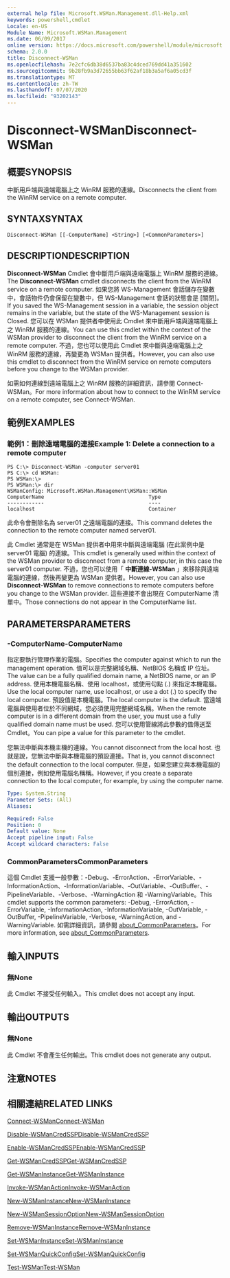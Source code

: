 ```yaml
---
external help file: Microsoft.WSMan.Management.dll-Help.xml
keywords: powershell,cmdlet
Locale: en-US
Module Name: Microsoft.WSMan.Management
ms.date: 06/09/2017
online version: https://docs.microsoft.com/powershell/module/microsoft.wsman.management/disconnect-wsman?view=powershell-7.1&WT.mc_id=ps-gethelp
schema: 2.0.0
title: Disconnect-WSMan
ms.openlocfilehash: 7e2cfc6db38d6537ba83c4dced769dd41a351602
ms.sourcegitcommit: 9b28fb9a3d72655bb63f62af18b3a5af6a05cd3f
ms.translationtype: MT
ms.contentlocale: zh-TW
ms.lasthandoff: 07/07/2020
ms.locfileid: "93202143"
---
```

# <span data-ttu-id="95a1b-103">Disconnect-WSMan</span><span class="sxs-lookup"><span data-stu-id="95a1b-103">Disconnect-WSMan</span></span>

## <span data-ttu-id="95a1b-104">概要</span><span class="sxs-lookup"><span data-stu-id="95a1b-104">SYNOPSIS</span></span>
<span data-ttu-id="95a1b-105">中斷用戶端與遠端電腦上之 WinRM 服務的連線。</span><span class="sxs-lookup"><span data-stu-id="95a1b-105">Disconnects the client from the WinRM service on a remote computer.</span></span>

## <span data-ttu-id="95a1b-106">SYNTAX</span><span class="sxs-lookup"><span data-stu-id="95a1b-106">SYNTAX</span></span>

```
Disconnect-WSMan [[-ComputerName] <String>] [<CommonParameters>]
```

## <span data-ttu-id="95a1b-107">DESCRIPTION</span><span class="sxs-lookup"><span data-stu-id="95a1b-107">DESCRIPTION</span></span>
<span data-ttu-id="95a1b-108">**Disconnect-WSMan** Cmdlet 會中斷用戶端與遠端電腦上 WinRM 服務的連線。</span><span class="sxs-lookup"><span data-stu-id="95a1b-108">The **Disconnect-WSMan** cmdlet disconnects the client from the WinRM service on a remote computer.</span></span>
<span data-ttu-id="95a1b-109">如果您將 WS-Management 會話儲存在變數中，會話物件仍會保留在變數中，但 WS-Management 會話的狀態會是 [關閉]。</span><span class="sxs-lookup"><span data-stu-id="95a1b-109">If you saved the WS-Management session in a variable, the session object remains in the variable, but the state of the WS-Management session is Closed.</span></span>
<span data-ttu-id="95a1b-110">您可以在 WSMan 提供者中使用此 Cmdlet 來中斷用戶端與遠端電腦上之 WinRM 服務的連線。</span><span class="sxs-lookup"><span data-stu-id="95a1b-110">You can use this cmdlet within the context of the WSMan provider to disconnect the client from the WinRM service on a remote computer.</span></span>
<span data-ttu-id="95a1b-111">不過，您也可以使用此 Cmdlet 來中斷與遠端電腦上之 WinRM 服務的連線，再變更為 WSMan 提供者。</span><span class="sxs-lookup"><span data-stu-id="95a1b-111">However, you can also use this cmdlet to disconnect from the WinRM service on remote computers before you change to the WSMan provider.</span></span>

<span data-ttu-id="95a1b-112">如需如何連線到遠端電腦上之 WinRM 服務的詳細資訊，請參閱 Connect-WSMan。</span><span class="sxs-lookup"><span data-stu-id="95a1b-112">For more information about how to connect to the WinRM service on a remote computer, see Connect-WSMan.</span></span>

## <span data-ttu-id="95a1b-113">範例</span><span class="sxs-lookup"><span data-stu-id="95a1b-113">EXAMPLES</span></span>

### <span data-ttu-id="95a1b-114">範例1：刪除遠端電腦的連接</span><span class="sxs-lookup"><span data-stu-id="95a1b-114">Example 1: Delete a connection to a remote computer</span></span>

```
PS C:\> Disconnect-WSMan -computer server01
PS C:\> cd WSMan:
PS WSMan:\>
PS WSMan:\> dir
WSManConfig: Microsoft.WSMan.Management\WSMan::WSMan
ComputerName                                  Type
------------                                  ----
localhost                                     Container
```

<span data-ttu-id="95a1b-115">此命令會刪除名為 server01 之遠端電腦的連接。</span><span class="sxs-lookup"><span data-stu-id="95a1b-115">This command deletes the connection to the remote computer named server01.</span></span>

<span data-ttu-id="95a1b-116">此 Cmdlet 通常是在 WSMan 提供者中用來中斷與遠端電腦 (在此案例中是 server01 電腦) 的連線。</span><span class="sxs-lookup"><span data-stu-id="95a1b-116">This cmdlet is generally used within the context of the WSMan provider to disconnect from a remote computer, in this case the server01 computer.</span></span>
<span data-ttu-id="95a1b-117">不過，您也可以使用「 **中斷連線-WSMan** 」來移除與遠端電腦的連線，然後再變更為 WSMan 提供者。</span><span class="sxs-lookup"><span data-stu-id="95a1b-117">However, you can also use **Disconnect-WSMan** to remove connections to remote computers before you change to the WSMan provider.</span></span>
<span data-ttu-id="95a1b-118">這些連接不會出現在 ComputerName 清單中。</span><span class="sxs-lookup"><span data-stu-id="95a1b-118">Those connections do not appear in the ComputerName list.</span></span>

## <span data-ttu-id="95a1b-119">PARAMETERS</span><span class="sxs-lookup"><span data-stu-id="95a1b-119">PARAMETERS</span></span>

### <span data-ttu-id="95a1b-120">-ComputerName</span><span class="sxs-lookup"><span data-stu-id="95a1b-120">-ComputerName</span></span>
<span data-ttu-id="95a1b-121">指定要執行管理作業的電腦。</span><span class="sxs-lookup"><span data-stu-id="95a1b-121">Specifies the computer against which to run the management operation.</span></span>
<span data-ttu-id="95a1b-122">值可以是完整網域名稱、NetBIOS 名稱或 IP 位址。</span><span class="sxs-lookup"><span data-stu-id="95a1b-122">The value can be a fully qualified domain name, a NetBIOS name, or an IP address.</span></span>
<span data-ttu-id="95a1b-123">使用本機電腦名稱、使用 localhost，或使用句點 (.) 來指定本機電腦。</span><span class="sxs-lookup"><span data-stu-id="95a1b-123">Use the local computer name, use localhost, or use a dot (.) to specify the local computer.</span></span>
<span data-ttu-id="95a1b-124">預設值是本機電腦。</span><span class="sxs-lookup"><span data-stu-id="95a1b-124">The local computer is the default.</span></span>
<span data-ttu-id="95a1b-125">當遠端電腦與使用者位於不同網域，您必須使用完整網域名稱。</span><span class="sxs-lookup"><span data-stu-id="95a1b-125">When the remote computer is in a different domain from the user, you must use a fully qualified domain name must be used.</span></span>
<span data-ttu-id="95a1b-126">您可以使用管線將此參數的值傳送至 Cmdlet。</span><span class="sxs-lookup"><span data-stu-id="95a1b-126">You can pipe a value for this parameter to the cmdlet.</span></span>

<span data-ttu-id="95a1b-127">您無法中斷與本機主機的連線。</span><span class="sxs-lookup"><span data-stu-id="95a1b-127">You cannot disconnect from the local host.</span></span>
<span data-ttu-id="95a1b-128">也就是說，您無法中斷與本機電腦的預設連接。</span><span class="sxs-lookup"><span data-stu-id="95a1b-128">That is, you cannot disconnect the default connection to the local computer.</span></span>
<span data-ttu-id="95a1b-129">但是，如果您建立與本機電腦的個別連接，例如使用電腦名稱稱。</span><span class="sxs-lookup"><span data-stu-id="95a1b-129">However, if you create a separate connection to the local computer, for example, by using the computer name.</span></span>

```yaml
Type: System.String
Parameter Sets: (All)
Aliases:

Required: False
Position: 0
Default value: None
Accept pipeline input: False
Accept wildcard characters: False
```

### <span data-ttu-id="95a1b-130">CommonParameters</span><span class="sxs-lookup"><span data-stu-id="95a1b-130">CommonParameters</span></span>
<span data-ttu-id="95a1b-131">這個 Cmdlet 支援一般參數：-Debug、-ErrorAction、-ErrorVariable、-InformationAction、-InformationVariable、-OutVariable、-OutBuffer、-PipelineVariable、-Verbose、-WarningAction 和 -WarningVariable。</span><span class="sxs-lookup"><span data-stu-id="95a1b-131">This cmdlet supports the common parameters: -Debug, -ErrorAction, -ErrorVariable, -InformationAction, -InformationVariable, -OutVariable, -OutBuffer, -PipelineVariable, -Verbose, -WarningAction, and -WarningVariable.</span></span> <span data-ttu-id="95a1b-132">如需詳細資訊，請參閱 [about_CommonParameters](https://go.microsoft.com/fwlink/?LinkID=113216)。</span><span class="sxs-lookup"><span data-stu-id="95a1b-132">For more information, see [about_CommonParameters](https://go.microsoft.com/fwlink/?LinkID=113216).</span></span>

## <span data-ttu-id="95a1b-133">輸入</span><span class="sxs-lookup"><span data-stu-id="95a1b-133">INPUTS</span></span>

### <span data-ttu-id="95a1b-134">無</span><span class="sxs-lookup"><span data-stu-id="95a1b-134">None</span></span>
<span data-ttu-id="95a1b-135">此 Cmdlet 不接受任何輸入。</span><span class="sxs-lookup"><span data-stu-id="95a1b-135">This cmdlet does not accept any input.</span></span>

## <span data-ttu-id="95a1b-136">輸出</span><span class="sxs-lookup"><span data-stu-id="95a1b-136">OUTPUTS</span></span>

### <span data-ttu-id="95a1b-137">無</span><span class="sxs-lookup"><span data-stu-id="95a1b-137">None</span></span>
<span data-ttu-id="95a1b-138">此 Cmdlet 不會產生任何輸出。</span><span class="sxs-lookup"><span data-stu-id="95a1b-138">This cmdlet does not generate any output.</span></span>

## <span data-ttu-id="95a1b-139">注意</span><span class="sxs-lookup"><span data-stu-id="95a1b-139">NOTES</span></span>

## <span data-ttu-id="95a1b-140">相關連結</span><span class="sxs-lookup"><span data-stu-id="95a1b-140">RELATED LINKS</span></span>

[<span data-ttu-id="95a1b-141">Connect-WSMan</span><span class="sxs-lookup"><span data-stu-id="95a1b-141">Connect-WSMan</span></span>](Connect-WSMan.md)

[<span data-ttu-id="95a1b-142">Disable-WSManCredSSP</span><span class="sxs-lookup"><span data-stu-id="95a1b-142">Disable-WSManCredSSP</span></span>](Disable-WSManCredSSP.md)

[<span data-ttu-id="95a1b-143">Enable-WSManCredSSP</span><span class="sxs-lookup"><span data-stu-id="95a1b-143">Enable-WSManCredSSP</span></span>](Enable-WSManCredSSP.md)

[<span data-ttu-id="95a1b-144">Get-WSManCredSSP</span><span class="sxs-lookup"><span data-stu-id="95a1b-144">Get-WSManCredSSP</span></span>](Get-WSManCredSSP.md)

[<span data-ttu-id="95a1b-145">Get-WSManInstance</span><span class="sxs-lookup"><span data-stu-id="95a1b-145">Get-WSManInstance</span></span>](Get-WSManInstance.md)

[<span data-ttu-id="95a1b-146">Invoke-WSManAction</span><span class="sxs-lookup"><span data-stu-id="95a1b-146">Invoke-WSManAction</span></span>](Invoke-WSManAction.md)

[<span data-ttu-id="95a1b-147">New-WSManInstance</span><span class="sxs-lookup"><span data-stu-id="95a1b-147">New-WSManInstance</span></span>](New-WSManInstance.md)

[<span data-ttu-id="95a1b-148">New-WSManSessionOption</span><span class="sxs-lookup"><span data-stu-id="95a1b-148">New-WSManSessionOption</span></span>](New-WSManSessionOption.md)

[<span data-ttu-id="95a1b-149">Remove-WSManInstance</span><span class="sxs-lookup"><span data-stu-id="95a1b-149">Remove-WSManInstance</span></span>](Remove-WSManInstance.md)

[<span data-ttu-id="95a1b-150">Set-WSManInstance</span><span class="sxs-lookup"><span data-stu-id="95a1b-150">Set-WSManInstance</span></span>](Set-WSManInstance.md)

[<span data-ttu-id="95a1b-151">Set-WSManQuickConfig</span><span class="sxs-lookup"><span data-stu-id="95a1b-151">Set-WSManQuickConfig</span></span>](Set-WSManQuickConfig.md)

[<span data-ttu-id="95a1b-152">Test-WSMan</span><span class="sxs-lookup"><span data-stu-id="95a1b-152">Test-WSMan</span></span>](Test-WSMan.md)

